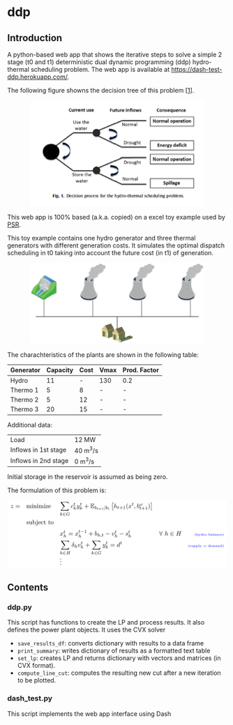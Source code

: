 # ddp

## Introduction

A python-based web app that shows the iterative steps to solve a simple 2 stage (t0 and t1)
deterministic dual dynamic programming (ddp) hydro-thermal scheduling problem.
The web app is available at <https://dash-test-ddp.herokuapp.com/>.

The following figure showns the decision tree of this problem \[[1](https://www.sciencedirect.com/science/article/pii/S1364032116300983)\].

<p align="center">
<img src="./decision_tree.png" alt="Decision Tree" width="400">
</p>


This web app is 100% based (a.k.a. copied) on a excel toy example used by [PSR](www.psr-inc.com). 

This toy example contains one hydro generator and three thermal generators with different generation costs. It simulates the optimal dispatch scheduling in t0 taking into account the future cost (in t1) of generation.

<p align="center">
<img src="./diagram.png" alt="toy example" width="400">
</p>

The charachteristics of the plants are shown in the following table:

| Generator      | Capacity     |  Cost         | Vmax         | Prod. Factor  |
| :------------- |:-------------| :-------------|:-------------|:-----|
| Hydro          | 11           |  -            | 130          | 0.2  |
| Thermo 1       | 5            |  8            | -            | -    |
| Thermo 2 	     | 5            |  12           | -            | -    |
| Thermo 3       | 20           |  15           | -            | -    |

Additional data:

|                            |              |
| :-------------             |:-------------|
| Load                       | 12 MW        |
| Inflows in 1st stage       | 40 m<sup>3</sup>/s      |
| Inflows in 2nd stage       | 0 m<sup>3</sup>/s       |


Initial storage in the reservoir is assumed as being zero.


The formulation of this problem is:

<p align="center">
<img src="./equation.png" alt="LP" width="600">
</p>



## Contents

### ddp.py

This script has functions to create the LP and process results. It also defines the power plant objects. It uses the CVX solver

- `save_results_df`: converts dictionary with results to a data frame
- `print_summary`: writes dictionary of results as a formatted text table
- `set_lp`: creates LP and returns dictionary with vectors and matrices (in CVX format).
- `compute_line_cut`: computes the resulting new cut after a new iteration to be plotted.


### dash_test.py

This script implements the web app interface using Dash


